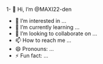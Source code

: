 1- 👋 Hi, I’m @MAXI22-den
- 👀 I’m interested in ...
- 🌱 I’m currently learning ...
- 💞️ I’m looking to collaborate on ...
- 📫 How to reach me ...
- 😄 Pronouns: ...
- ⚡ Fun fact: ...

<!---
MAXI22-den/MAXI22-den is a ✨ special ✨ repository because its `README.md` (this file) appears on your GitHub profile.
You can click the Preview link to take a look at your changes.
--->
